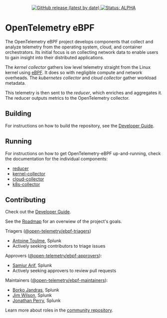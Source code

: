 <p align="center">
  <a href="https://github.com/open-telemetry/opentelemetry-ebpf/releases">
    <img alt="GitHub release (latest by date)" src="https://img.shields.io/github/v/release/open-telemetry/opentelemetry-ebpf?style=for-the-badge">
  </a>
  <a href="https://github.com/open-telemetry/opentelemetry-collector#alpha">
    <img alt="Status: ALPHA" src="https://img.shields.io/badge/status-alpha-informational?style=for-the-badge">
  </a>
</p>

# OpenTelemetry eBPF #

The OpenTelemetry eBPF project develops components that collect and analyze
telemetry from the operating system, cloud, and container orchestrators. Its initial focus
is on collecting network data to enable users to gain insight into their distributed 
applications.

The _kernel collector_ gathers low level telemetry straight from the Linux
kernel using [eBPF](https://ebpf.io/). It does so with negligible compute and 
network overheads. The _kubernetes collector_ and _cloud collector_ gather workload
metadata.

This telemetry is then sent to the _reducer_, which enriches and aggregates it.
The reducer outputs metrics to the OpenTelemetry collector.

## Building ##

For instructions on how to build the repository, see the [Developer Guide](docs/developing.md).

## Running ##

For instructions on how to get OpenTelemetry-eBPF up-and-running, check the documentation for
the individual components:
- [reducer](docs/reducer.md)
- [kernel-collector](docs/kernel-collector.md)
- [cloud-collector](docs/cloud-collector.md)
- [k8s-collector](docs/k8s-collector.md)

## Contributing ##

Check out the [Developer Guide](docs/developing.md).

See the [Roadmap](docs/roadmap.md) for an overwiew of the project's goals.

Triagers ([@open-telemetry/ebpf-triagers](https://github.com/orgs/open-telemetry/teams/ebpf-triagers))

- [Antoine Toulme](https://github.com/atoulme), Splunk
- Actively seeking contributors to triage issues

Approvers ([@open-telemetry/ebpf-approvers](https://github.com/orgs/open-telemetry/teams/ebpf-approvers)):

- [Samiur Arif](https://github.com/samiura), Splunk
- Actively seeking approvers to review pull requests

Maintainers ([@open-telemetry/ebpf-maintainers](https://github.com/orgs/open-telemetry/teams/ebpf-maintainers)):

- [Borko Jandras](https://github.com/bjandras), Splunk
- [Jim Wilson](https://github.com/jimwsplk), Splunk
- [Jonathan Perry](https://github.com/yonch), Splunk

Learn more about roles in the [community repository](https://github.com/open-telemetry/community/blob/main/community-membership.md).
